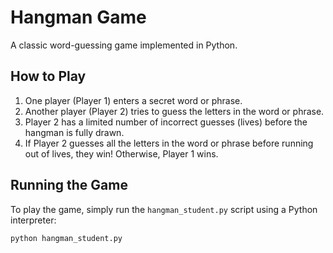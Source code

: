 # Hangman Game

A classic word-guessing game implemented in Python.

## How to Play

1.  One player (Player 1) enters a secret word or phrase.
2.  Another player (Player 2) tries to guess the letters in the word or phrase.
3.  Player 2 has a limited number of incorrect guesses (lives) before the hangman is fully drawn.
4.  If Player 2 guesses all the letters in the word or phrase before running out of lives, they win! Otherwise, Player 1 wins.

## Running the Game

To play the game, simply run the `hangman_student.py` script using a Python interpreter:

```bash
python hangman_student.py
```
```

